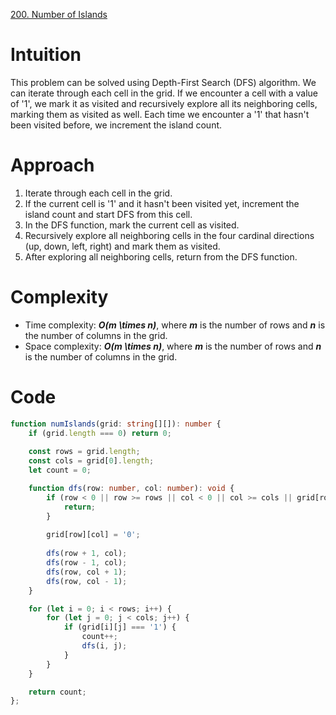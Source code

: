 [200. Number of Islands](https://leetcode.com/problems/number-of-islands/)

# Intuition

This problem can be solved using Depth-First Search (DFS) algorithm. We can iterate through each cell in the grid. If we encounter a cell with a value of '1', we mark it as visited and recursively explore all its neighboring cells, marking them as visited as well. Each time we encounter a '1' that hasn't been visited before, we increment the island count.

# Approach

1. Iterate through each cell in the grid.
2. If the current cell is '1' and it hasn't been visited yet, increment the island count and start DFS from this cell.
3. In the DFS function, mark the current cell as visited.
4. Recursively explore all neighboring cells in the four cardinal directions (up, down, left, right) and mark them as visited.
5. After exploring all neighboring cells, return from the DFS function.

# Complexity

- Time complexity: ***O(m \times n)***, where ***m*** is the number of rows and ***n*** is the number of columns in the grid.
- Space complexity: ***O(m \times n)***, where ***m*** is the number of rows and ***n*** is the number of columns in the grid.

# Code

```typescript
function numIslands(grid: string[][]): number {
    if (grid.length === 0) return 0;
    
    const rows = grid.length;
    const cols = grid[0].length;
    let count = 0;

    function dfs(row: number, col: number): void {
        if (row < 0 || row >= rows || col < 0 || col >= cols || grid[row][col] === '0') {
            return;
        }
        
        grid[row][col] = '0'; 
        
        dfs(row + 1, col); 
        dfs(row - 1, col); 
        dfs(row, col + 1); 
        dfs(row, col - 1); 
    }

    for (let i = 0; i < rows; i++) {
        for (let j = 0; j < cols; j++) {
            if (grid[i][j] === '1') {
                count++;
                dfs(i, j);
            }
        }
    }

    return count;
};

```